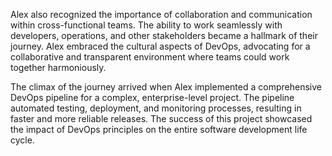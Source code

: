Alex also recognized the importance of collaboration and communication within cross-functional teams. The ability to work seamlessly with developers, operations, and other stakeholders became a hallmark of their journey. Alex embraced the cultural aspects of DevOps, advocating for a collaborative and transparent environment where teams could work together harmoniously.

The climax of the journey arrived when Alex implemented a comprehensive DevOps pipeline for a complex, enterprise-level project. The pipeline automated testing, deployment, and monitoring processes, resulting in faster and more reliable releases. The success of this project showcased the impact of DevOps principles on the entire software development life cycle.
